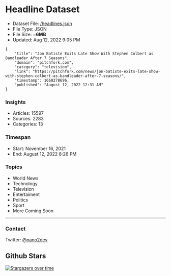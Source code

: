 # Headline Dataset

- Dataset File: [/headlines.json](https://raw.githubusercontent.com/fwd/news/master/headlines.json) 
- File Type: JSON
- File Size: ~**6MB**
- Updated: Aug 12, 2022 9:05 PM

```
{
    "title": "Jon Batiste Exits Late Show With Stephen Colbert as Bandleader After 7 Seasons",
    "domain": "pitchfork.com",
    "category": "television",
    "link": "https://pitchfork.com/news/jon-batiste-exits-late-show-with-stephen-colbert-as-bandleader-after-7-seasons/",
    "timestamp": 1660278696,
    "published": "August 12, 2022 12:31 AM"
}
```

### Insights

- Articles: 15597
- Sources: 2283
- Categories: 13

### Timespan

- Start: November 16, 2021
- End: August 12, 2022 8:26 PM

### Topics

- World News
- Technology
- Television
- Entertaiment
- Politics
- Sport
- More Coming Soon

---

### Contact 

Twitter: [@nano2dev](https://twitter.com/nano2dev)

## Github Stars

[![Stargazers over time](https://starchart.cc/fwd/news.svg)](https://starchart.cc/fwd/news)
	